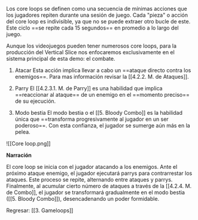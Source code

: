 
Los core loops se definen como una secuencia de mínimas acciones que los jugadores repiten durante una sesión de juego. Cada "pieza" o acción del core loop es indivisible, ya que no se puede extraer otro bucle de este. Este ciclo ==se repite cada 15 segundos== en promedio a lo largo del juego. 

Aunque los videojuegos pueden tener numerosos core loops, para la producción del Vertical Slice nos enfocaremos exclusivamente en el sistema principal de esta demo: el combate.

1. Atacar 
Esta acción implica llevar a cabo un ==ataque directo contra los enemigos==. Para mas información revisar la [[4.2.2. M. de Ataques]].

2. Parry
El [[4.2.3.1. M. de Parry]] es una habilidad que implica ==reaccionar al ataque== de un enemigo en el ==momento preciso== de su ejecución.

3. Modo bestia
El modo bestia o el [[5. Bloody Combo]] es la habilidad única que ==transforma progresivamente al jugador en un ser poderoso==. Con esta confianza, el jugador se sumerge aún más en la pelea.

![[Core loop.png]]

**Narración**

El core loop se inicia con el jugador atacando a los enemigos. Ante el próximo ataque enemigo, el jugador ejecutará parrys para contrarrestar los ataques. Este proceso se repite, alternando entre ataques y parrys. Finalmente, al acumular cierto número de ataques a través de la [[4.2.4. M. de Combo]], el jugador se transformará gradualmente en el modo bestia ([[5. Bloody Combo]]), desencadenando un poder formidable.


Regresar: [[3. Gameloops]]